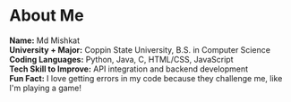 # About Me

**Name:** Md Mishkat  
**University + Major:** Coppin State University, B.S. in Computer Science  
**Coding Languages:** Python, Java, C, HTML/CSS, JavaScript  
**Tech Skill to Improve:** API integration and backend development  
**Fun Fact:** I love getting errors in my code because they challenge me, like I'm playing a game!